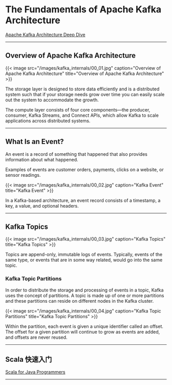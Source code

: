 # The Fundamentals of Apache Kafka Architecture


[Apache Kafka Architecture Deep Dive](https://developer.confluent.io/courses/architecture/get-started/)

---

## Overview of Apache Kafka Architecture

{{< image src="/images/kafka_internals/00_01.jpg" caption="Overview of Apache Kafka Architecture" title="Overview of Apache Kafka Architecture" >}}

The storage layer is designed to store data efficiently and is a distributed system such that if your storage needs grow over time you can easily scale out the system to accommodate the growth.

The compute layer consists of four core components—the producer, consumer, Kafka Streams, and Connect APIs, which allow Kafka to scale applications across distributed systems.

---

## What Is an Event?

An event is a record of something that happened that also provides information about what happened.

Examples of events are customer orders, payments, clicks on a website, or sensor readings.

{{< image src="/images/kafka_internals/00_02.jpg" caption="Kafka Event" title="Kafka Event" >}}

In a Kafka-based architecture, an event record consists of a timestamp, a key, a value, and optional headers.

---

## Kafka Topics

{{< image src="/images/kafka_internals/00_03.jpg" caption="Kafka Topics" title="Kafka Topics" >}}

Topics are append-only, immutable logs of events. Typically, events of the same type, or events that are in some way related, would go into the same topic.

### Kafka Topic Partitions

In order to distribute the storage and processing of events in a topic, Kafka uses the concept of partitions. A topic is made up of one or more partitions and these partitions can reside on different nodes in the Kafka cluster.

{{< image src="/images/kafka_internals/00_04.jpg" caption="Kafka Topic Partitions" title="Kafka Topic Partitions" >}}

Within the partition, each event is given a unique identifier called an offset. The offset for a given partition will continue to grow as events are added, and offsets are never reused.

---

## Scala 快速入门

[Scala for Java Programmers](https://docs.scala-lang.org/tutorials/scala-for-java-programmers.html)

---

